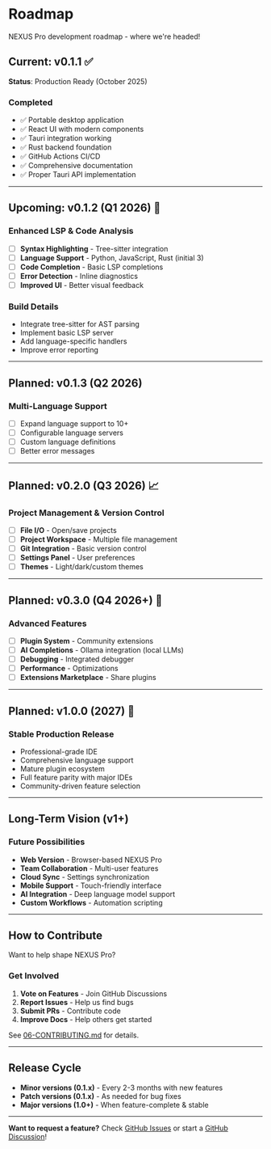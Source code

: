 # Roadmap

NEXUS Pro development roadmap - where we're headed!

## Current: v0.1.1 ✅

**Status**: Production Ready (October 2025)

### Completed

- ✅ Portable desktop application
- ✅ React UI with modern components
- ✅ Tauri integration working
- ✅ Rust backend foundation
- ✅ GitHub Actions CI/CD
- ✅ Comprehensive documentation
- ✅ Proper Tauri API implementation

---

## Upcoming: v0.1.2 (Q1 2026) 🎯

### Enhanced LSP & Code Analysis

- [ ] **Syntax Highlighting** - Tree-sitter integration
- [ ] **Language Support** - Python, JavaScript, Rust (initial 3)
- [ ] **Code Completion** - Basic LSP completions
- [ ] **Error Detection** - Inline diagnostics
- [ ] **Improved UI** - Better visual feedback

### Build Details

- Integrate tree-sitter for AST parsing
- Implement basic LSP server
- Add language-specific handlers
- Improve error reporting

---

## Planned: v0.1.3 (Q2 2026)

### Multi-Language Support

- [ ] Expand language support to 10+
- [ ] Configurable language servers
- [ ] Custom language definitions
- [ ] Better error messages

---

## Planned: v0.2.0 (Q3 2026) 📈

### Project Management & Version Control

- [ ] **File I/O** - Open/save projects
- [ ] **Project Workspace** - Multiple file management
- [ ] **Git Integration** - Basic version control
- [ ] **Settings Panel** - User preferences
- [ ] **Themes** - Light/dark/custom themes

---

## Planned: v0.3.0 (Q4 2026+) 🚀

### Advanced Features

- [ ] **Plugin System** - Community extensions
- [ ] **AI Completions** - Ollama integration (local LLMs)
- [ ] **Debugging** - Integrated debugger
- [ ] **Performance** - Optimizations
- [ ] **Extensions Marketplace** - Share plugins

---

## Planned: v1.0.0 (2027) 🎉

### Stable Production Release

- Professional-grade IDE
- Comprehensive language support
- Mature plugin ecosystem
- Full feature parity with major IDEs
- Community-driven feature selection

---

## Long-Term Vision (v1+)

### Future Possibilities

- **Web Version** - Browser-based NEXUS Pro
- **Team Collaboration** - Multi-user features
- **Cloud Sync** - Settings synchronization
- **Mobile Support** - Touch-friendly interface
- **AI Integration** - Deep language model support
- **Custom Workflows** - Automation scripting

---

## How to Contribute

Want to help shape NEXUS Pro?

### Get Involved

1. **Vote on Features** - Join GitHub Discussions
2. **Report Issues** - Help us find bugs
3. **Submit PRs** - Contribute code
4. **Improve Docs** - Help others get started

See [06-CONTRIBUTING.md](06-CONTRIBUTING.md) for details.

---

## Release Cycle

- **Minor versions (0.1.x)** - Every 2-3 months with new features
- **Patch versions (0.1.x)** - As needed for bug fixes
- **Major versions (1.0+)** - When feature-complete & stable

---

**Want to request a feature?** Check [GitHub Issues](https://github.com/Texxer/NEXUS/issues) or start a [GitHub Discussion](https://github.com/Texxer/NEXUS/discussions)!
